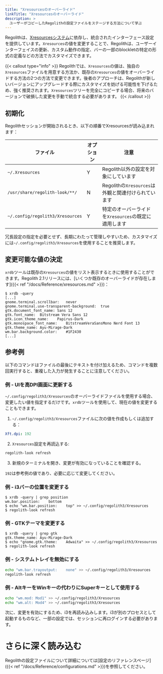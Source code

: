 ```yaml
---
title: "Xresourcesのオーバーライド"
linkTitle: "Xresourcesのオーバーライド"
description: >
  ユーザーがコピーしたRegolithの設定ファイルをステージする方法について学ぶ
---
```


Regolithは、[Xresourcesシステム](https://en.wikipedia.org/wiki/X_resources)に依存し、統合されたインターフェース設定を提供しています。`Xresources`の値を変更することで、Regolithは、ユーザーインターフェイスの更新、カスタム動作の指定、バーの一部のblockletの特定の形式の定義などの方法でカスタマイズできます。

{{< callout type="info" >}}
Regolithでは、`Xresources`の値は、独自の`Xresources`ファイルを用意する方法か、既存の`Xresources`の値をオーバーライドする方法の2つの方法で変更できます。後者のアプローチは、Regolithが新しいバージョンにアップグレードする際にカスタマイズを妨げる可能性を下げるため、強く推奨されます。`Xresources`ツリーを完全にコピーする場合、将来のバージョンで破損した変更を手動で統合する必要があります。
{{< /callout >}}

## 初期化

Regolithセッションが開始されるとき、以下の順番でXresourcesが読み込まれます：

| ファイル                            | オプション | 注意                                                                             |
| ------------------------------- | -------- | --------------------------------------------------------------------------------- |
| `~/.Xresources`                 | Y        | Regolith以外の設定を対象にしています                                                |
| `/usr/share/regolith-look/**/`     | N        | Regolithの`Xresources`は外観と関連付けられています |
| `~/.config/regolith3/Xresources` | Y        | 特定のオーバーライドを`Xresources`の既定に適用します                               |

冗長設定の指定を必要とせず、長期にわたって管理しやすいため、カスタマイズには`~/.config/regolith3/Xresources`を使用することを推奨します。

## 変更可能な値の決定

`xrdb`ツールは既存の`Xresources`の値をリスト表示するときに使用することができます。Regolith 2.1リリースには、[いくつか既存のオーバーライドが存在します]({{< ref "/docs/Reference/xresources.md" >}})：

```console
$ xrdb -query
[...]
gnome.terminal.scrollbar:	never
gnome.terminal.use-transparent-background:	true
gtk.document_font_name:	Sans 12
gtk.font_name:	Bitstream Vera Sans 12
gtk.icon_theme_name:	Papirus-Dark
gtk.monospace_font_name:	BitstreamVeraSansMono Nerd Font 13
gtk.theme_name:	Ayu-Mirage-Dark
wm.bar.background.color:	#1F2430
[...]
```

## 参考例

以下のコマンドはファイルの最後にテキストを付け加えるため、コマンドを複数回実行すると、重複した入力が発生することに注意してください。

### 例 - UIを高DPI画面に更新する

`~/.config/regolith3/Xresources`のオーバーライドファイルを使用する場合、変更したい値を指定するだけです。`xrdb`ツールを使用して、現在の値を変更することもできます。

1. `~/.config/regolith3/Xresources`ファイルに次の値を作成もしくは追加する：

```yaml {filename="~/.config/regolith3/Xresources"}
Xft.dpi: 192
```

2. `Xresources`設定を再読込する:

```bash
regolith-look refresh
```

3. 新規のターミナルを開き、変更が有効になっていることを確認する。

`192`は参考例の値であり、必要に応じて変更してください。

### 例 - i3バーの位置を変更する

```console
$ xrdb -query | grep position
wm.bar.position:	bottom
$ echo "wm.bar.position:	top" >> ~/.config/regolith3/Xresources
$ regolith-look refresh
```

### 例 - GTKテーマを変更する

```console
$ xrdb -query | grep gtk
gtk.theme_name:	Ayu-Mirage-Dark
$ echo "gnome.gtk.theme:	Adwaita" >> ~/.config/regolith3/Xresources
$ regolith-look refresh
```

### 例 - システムトレイを無効にする

```bash
echo "wm.bar.trayoutput:	none" >> ~/.config/regolith3/Xresources
regolith-look refresh
```

### 例 - AltキーをWinキーの代わりにSuperキーとして使用する

```bash
echo "wm.mod: Mod1" >> ~/.config/regolith3/Xresources
echo "wm.alt: Mod4" >> ~/.config/regolith3/Xresources
```

次に、変更を有効にするため、i3を再読み込みします。i3が別のプロセスとして起動するものなど、一部の設定では、セッションに再ログインする必要があります。

# さらに深く読み込む

Regolithの設定ファイルについて詳細については[設定のリファレンスページ]({{< ref "/docs/Reference/configurations.md" >}})を参照してください。
